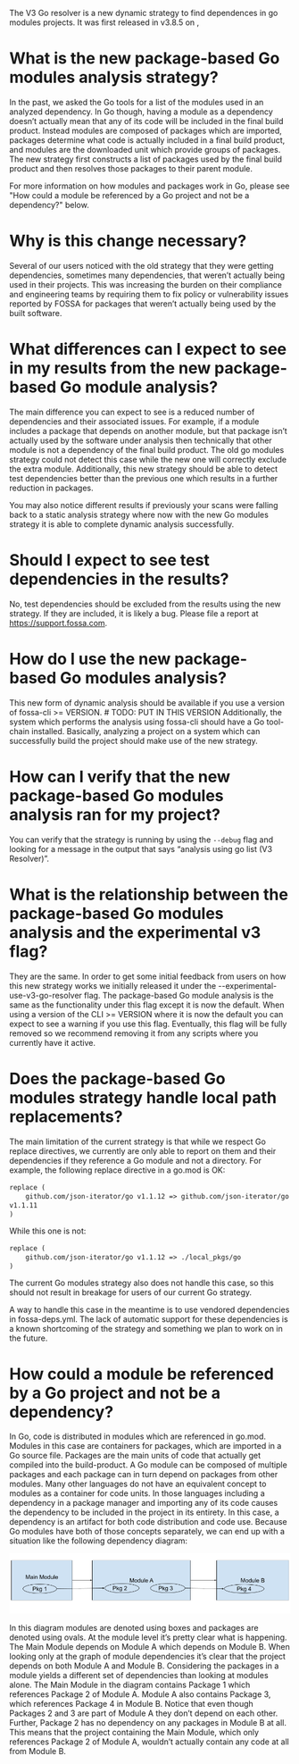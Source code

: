 The V3 Go resolver is a new dynamic strategy to find dependences in go modules projects.
It was first released in v3.8.5 on <Month> <Day>, <Year>

# What is the new package-based Go modules analysis strategy?

In the past, we asked the Go tools for a list of the modules used in an analyzed dependency. 
In Go though, having a module as a dependency doesn’t actually mean that any of its code will be included in the final build product. 
Instead modules are composed of packages which are imported, packages determine what code is actually included in a final build product, and modules are the downloaded unit which provide groups of packages. 
The new strategy first constructs a list of packages used by the final build product and then resolves those packages to their parent module.

For more information on how modules and packages work in Go, please see "How could a module be referenced by a Go project and not be a dependency?" below.

# Why is this change necessary?
Several of our users noticed with the old strategy that they were getting dependencies, sometimes many dependencies, that weren’t actually being used in their projects. 
This was increasing the burden on their compliance and engineering teams by requiring them to fix policy or vulnerability issues reported by FOSSA for packages that weren’t actually being used by the built software. 

# What differences can I expect to see in my results from the new package-based Go module analysis?
The main difference you can expect to see is a reduced number of dependencies and their associated issues. 
For example, if a module includes a package that depends on another module, but that package isn’t actually used by the software under analysis then technically that other module is not a dependency of the final build product. 
The old go modules strategy could not detect this case while the new one will correctly exclude the extra module. 
Additionally, this new strategy should be able to detect test dependencies better than the previous one which results in a further reduction in packages.
        
You may also notice different results if previously your scans were falling back to a static analysis strategy where now with the new Go modules strategy it is able to complete dynamic analysis successfully.

# Should I expect to see test dependencies in the results?
No, test dependencies should be excluded from the results using the new strategy. If they are included, it is likely a bug. Please file a report at https://support.fossa.com.

# How do I use the new package-based Go modules analysis?
This new form of dynamic analysis should be available if you use a version of fossa-cli >= VERSION. # TODO: PUT IN THIS VERSION
Additionally, the system which performs the analysis using fossa-cli should have a Go tool-chain installed. 
Basically, analyzing a project on a system which can successfully build the project should make use of the new strategy. 

# How can I verify that the new package-based Go modules analysis ran for my project?
You can verify that the strategy is running by using the `--debug` flag and looking for a message in the output that says “analysis using go list (V3 Resolver)”.

# What is the relationship between the package-based Go modules analysis and the experimental v3 flag?
They are the same.
In order to get some initial feedback from users on how this new strategy works we initially released it under the --experimental-use-v3-go-resolver flag.
The package-based Go module analysis is the same as the functionality under this flag except it is now the default. 
When using a version of the CLI >= VERSION where it is now the default you can expect to see a warning if you use this flag. 
Eventually, this flag will be fully removed so we recommend removing it from any scripts where you currently have it active.

# Does the package-based Go modules strategy handle local path replacements?
The main limitation of the current strategy is that while we respect Go replace directives, we currently are only able to report on them and their dependencies if they reference a Go module and not a directory. For example, the following replace directive in a go.mod is OK:
```
replace (
    github.com/json-iterator/go v1.1.12 => github.com/json-iterator/go v1.1.11
)
```

While this one is not:
```
replace (
    github.com/json-iterator/go v1.1.12 => ./local_pkgs/go
)
```

The current Go modules strategy also does not handle this case, so this should not result in breakage for users of our current Go strategy. 

A way to handle this case in the meantime is to use vendored dependencies in fossa-deps.yml. 
The lack of automatic support for these dependencies is a known shortcoming of the strategy and something we plan to work on in the future. 

# How could a module be referenced by a Go project and not be a dependency?
In Go, code is distributed in modules which are referenced in go.mod. Modules in this case are containers for packages, which are imported in a Go source file. 
Packages are the main units of code that actually get compiled into the build-product. A Go module can be composed of multiple packages and each package can in turn depend on packages from other modules. 
Many other languages do not have an equivalent concept to modules as a container for code units. 
In those languages including a dependency in a package manager and importing any of its code causes the dependency to be included in the project in its entirety. 
In this case, a dependency is an artifact for both code distribution and code use. 
Because Go modules have both of those concepts separately, we can end up with a situation like the following dependency diagram:

![Diagram of a Go project's packages and modules](./go-pkg-mod-diagram.png)

In this diagram modules are denoted using boxes and packages are denoted using ovals. 
At the module level it’s pretty clear what is happening. The Main Module depends on Module A which depends on Module B. 
When looking only at the graph of module dependencies it’s clear that the project depends on both Module A and Module B. 
Considering the packages in a module yields a different set of dependencies than looking at modules alone. 
The Main Module in the diagram contains Package 1 which references Package 2 of Module A. 
Module A also contains Package 3, which references Package 4 in Module B. 
Notice that even though Packages 2 and 3 are part of Module A they don’t depend on each other. 
Further, Package 2 has no dependency on any packages in Module B at all. 
This means that the project containing the Main Module, which only references Package 2 of Module A, wouldn’t actually contain any code at all from Module B.
